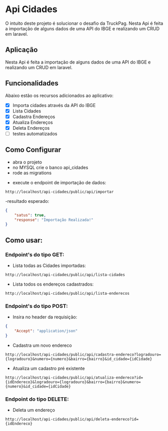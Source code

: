 # Api Cidades

O intuito deste projeto é solucionar o desafio da TruckPag.
Nesta Api é feita a importação de alguns dados de uma API do IBGE e realizando um CRUD em laravel.

## Aplicação

Nesta Api é feita a importação de alguns dados de uma API do IBGE e realizando um CRUD em laravel.

## Funcionalidades

Abaixo estão os recursos adicionados ao aplicativo:

- [x] Importa cidades através da API do IBGE
- [x] Lista Cidades
- [x] Cadastra Endereços 
- [x] Atualiza Endereços
- [x] Deleta Endereços
- [ ] testes automatizados

## Como Configurar

- abra o projeto
- no MYSQL crie o banco api_cidades
- rode as migrations

* execute o endpoint de importação de dados:

```
http://localhost/api-cidades/public/api/importar
```
-resultado esperado:
```json
{
    "satus": true,
    "response": "Importação Realizada!"
}
```


## Como usar:

### Endpoint's do tipo GET:

* Lista todas as Cidades importadas:
```
http://localhost/api-cidades/public/api/lista-cidades
```

* Lista todos os endereços cadastrados:
```
http://localhost/api-cidades/public/api/lista-enderecos
```

### Endpoint's do tipo POST:
* Insira no header da requisição:
```json
{
    "Accept": "application/json"
}    
```

* Cadastra um novo endereco 
```
http://localhost/api-cidades/public/api/cadastra-endereco?logradouro={logradouro}&numero={numero}&bairro={bairro}&id_cidade={idCidade}
```

* Atualiza um cadastro pré existente
```
http://localhost/api-cidades/public/api/atualiza-endereco?id={idEndereco}&logradouro={logradouro}&bairro={bairro}&numero={numero}&id_cidade={idCidade}
```

### Endpoint do tipo DELETE:
* Deleta um endereço
```
http://localhost/api-cidades/public/api/deleta-endereco?id={idEndereco}
```





